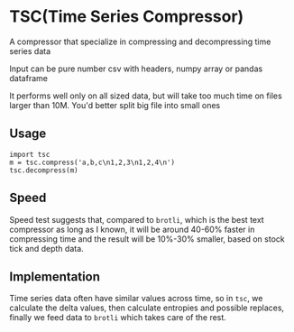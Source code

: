 # TSC(Time Series Compressor)

A compressor that specialize in compressing and decompressing time series data

Input can be pure number csv with headers, numpy array or pandas dataframe

It performs well only on all sized data, but will take too much time on files larger than 10M. You'd better split big file into small ones

## Usage

```py3
import tsc
m = tsc.compress('a,b,c\n1,2,3\n1,2,4\n')
tsc.decompress(m)
```

## Speed

Speed test suggests that, compared to `brotli`, which is the best text compressor as long as I known, it will be around 40-60% faster in compressing time and the result will be 10%-30% smaller, based on stock tick and depth data.


## Implementation

Time series data often have similar values across time, so in `tsc`, we calculate the delta values, then calculate entropies and possible replaces, finally we feed data to `brotli` which takes care of the rest.
